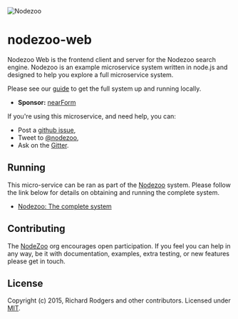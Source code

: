 ![Nodezoo](/client/assets/img/logo-nodezoo.png)

# nodezoo-web
Nodezoo Web is the frontend client and server for the Nodezoo search engine. Nodezoo is an example microservice system written in node.js and designed to help you explore a full microservice system.

Please see our [guide][NodezooSystem] to get the full system up and running locally.

- __Sponsor:__ [nearForm][Sponsor]

If you're using this microservice, and need help, you can:

- Post a [github issue][],
- Tweet to [@nodezoo][],
- Ask on the [Gitter][gitter-url].

## Running
This micro-service can be ran as part of the [Nodezoo][] system. Please follow the
link below for details on obtaining and running the complete system.

- [Nodezoo: The complete system][NodezooSystem]

## Contributing
The [NodeZoo][] org encourages open participation. If you feel you can help in any way, be it with documentation, examples, extra testing, or new features please get in touch.

## License
Copyright (c) 2015, Richard Rodgers and other contributors.
Licensed under [MIT][].


[MIT]: ./LICENSE
[Code of Conduct]: https://github.com/nearform/vidi-contrib/docs/code_of_conduct.md
[Sponsor]: http://www.nearform.com/
[NodeZoo]: http://www.nodezoo.com/
[NodezooSystem]: https://github.com/nodezoo/nodezoo-system
[github issue]: https://github.com/nodezoo/nodezoo-web/issues
[@nodezoo]: http://twitter.com/nodezoo
[gitter-url]: https://gitter.im/nodezoo/nodezoo-org
